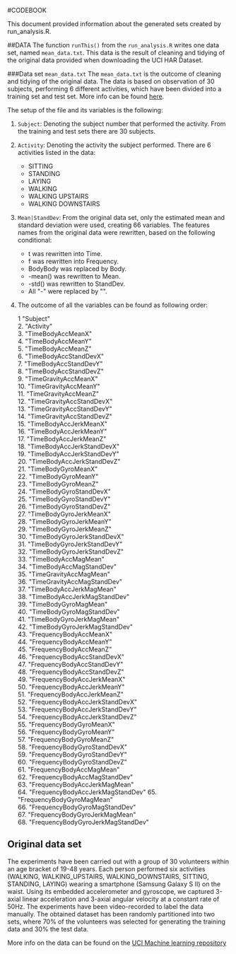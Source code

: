 #CODEBOOK

This document provided information about the generated sets created by run_analysis.R. 

##DATA
The function `runThis()` from the `run_analysis.R` writes one data set, named `mean_data.txt`. This data is the result of cleaning and tidying of the original data provided when downloading the UCI HAR Dataset. 

###Data set `mean_data.txt`
The `mean_data.txt` is the outcome of cleaning and tidying of the original data. 
The data is based on observation of 30 subjects, performing 6 different activities, which have been divided into a training set and test set. More info can be found [here](http://archive.ics.uci.edu/ml/datasets/Human+Activity+Recognition+Using+Smartphones).

The setup of the file and its variables is the following: 

1. `Subject`: Denoting the subject number that performed the activity. From the training and test sets there are 30 subjects. 
2. `Activity`: Denoting the activity the subject performed. There are 6 activities listed in the data:
	 * SITTING
	 * STANDING
	 * LAYING
	 * WALKING
	 * WALKING UPSTAIRS
	 * WALKING DOWNSTAIRS

3. `Mean|StandDev`: From the original data set, only the estimated mean and standard deviation were used, creating 66 variables. The features names from the original data were rewritten, based on the following conditional: 
	* t was rewritten into Time.
	* f was rewritten into Frequency.
	* BodyBody was replaced by Body.
	* -mean() was rewritten to Mean.
	* -std() was rewritten to StandDev. 
	* All "-" were replaced by "".
4. The outcome of all the variables can be found as following order:


	1  "Subject"                          
	2. "Activity"                        
	3. "TimeBodyAccMeanX"                 
	4. "TimeBodyAccMeanY"                
	5. "TimeBodyAccMeanZ"                 
	6. "TimeBodyAccStandDevX"            
	7. "TimeBodyAccStandDevY"             
	8. "TimeBodyAccStandDevZ"            
	9. "TimeGravityAccMeanX"              
	10. "TimeGravityAccMeanY"             
	11. "TimeGravityAccMeanZ"              
	12. "TimeGravityAccStandDevX"         
	13. "TimeGravityAccStandDevY"          
	14. "TimeGravityAccStandDevZ"         
	15. "TimeBodyAccJerkMeanX"             
	16. "TimeBodyAccJerkMeanY"            
	17. "TimeBodyAccJerkMeanZ"             
	18. "TimeBodyAccJerkStandDevX"        
	19. "TimeBodyAccJerkStandDevY"         
	20. "TimeBodyAccJerkStandDevZ"        
	21. "TimeBodyGyroMeanX"                
	22. "TimeBodyGyroMeanY"               
	23. "TimeBodyGyroMeanZ"                
	24. "TimeBodyGyroStandDevX"           
	25. "TimeBodyGyroStandDevY"            
	26. "TimeBodyGyroStandDevZ"           
	27. "TimeBodyGyroJerkMeanX"            
	28. "TimeBodyGyroJerkMeanY"           
	29. "TimeBodyGyroJerkMeanZ"            
	30. "TimeBodyGyroJerkStandDevX"       
	31. "TimeBodyGyroJerkStandDevY"        
	32. "TimeBodyGyroJerkStandDevZ"       
	33. "TimeBodyAccMagMean"               
	34. "TimeBodyAccMagStandDev"          
	35. "TimeGravityAccMagMean"            
	36. "TimeGravityAccMagStandDev"       
	37. "TimeBodyAccJerkMagMean"           
	38. "TimeBodyAccJerkMagStandDev"      
	39. "TimeBodyGyroMagMean"              
	40. "TimeBodyGyroMagStandDev"         
	41. "TimeBodyGyroJerkMagMean"          
	42. "TimeBodyGyroJerkMagStandDev"     
	43. "FrequencyBodyAccMeanX"            
	44. "FrequencyBodyAccMeanY"           
	45. "FrequencyBodyAccMeanZ"            
	46. "FrequencyBodyAccStandDevX"       
	47. "FrequencyBodyAccStandDevY"        
	48. "FrequencyBodyAccStandDevZ"       
	49. "FrequencyBodyAccJerkMeanX"        
	50. "FrequencyBodyAccJerkMeanY"       
	51. "FrequencyBodyAccJerkMeanZ"        
	52. "FrequencyBodyAccJerkStandDevX"   
	53. "FrequencyBodyAccJerkStandDevY"    
	54. "FrequencyBodyAccJerkStandDevZ"   
	55. "FrequencyBodyGyroMeanX"           
	56. "FrequencyBodyGyroMeanY"          
	57. "FrequencyBodyGyroMeanZ"           
	58. "FrequencyBodyGyroStandDevX"      
	59. "FrequencyBodyGyroStandDevY"       
	60. "FrequencyBodyGyroStandDevZ"      
	61. "FrequencyBodyAccMagMean"          
	62. "FrequencyBodyAccMagStandDev"     
	63. "FrequencyBodyAccJerkMagMean"      
	64. "FrequencyBodyAccJerkMagStandDev" 
	65. "FrequencyBodyGyroMagMean"         
	66. "FrequencyBodyGyroMagStandDev"    
	67. "FrequencyBodyGyroJerkMagMean"     
	68. "FrequencyBodyGyroJerkMagStandDev"


## Original data set
The experiments have been carried out with a group of 30 volunteers within an age bracket of 19-48 years. Each person performed six activities (WALKING, WALKING_UPSTAIRS, WALKING_DOWNSTAIRS, SITTING, STANDING, LAYING) wearing a smartphone (Samsung Galaxy S II) on the waist. Using its embedded accelerometer and gyroscope, we captured 3-axial linear acceleration and 3-axial angular velocity at a constant rate of 50Hz. The experiments have been video-recorded to label the data manually. The obtained dataset has been randomly partitioned into two sets, where 70% of the volunteers was selected for generating the training data and 30% the test data. 

More info on the data can be found on the [UCI Machine learning repository](http://archive.ics.uci.edu/ml/datasets/Human+Activity+Recognition+Using+Smartphones#)
